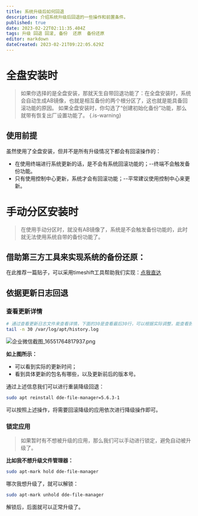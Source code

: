 ```yaml
---
title: 系统升级后如何回退
description: 介绍系统升级后回退的一些操作和前置条件。
published: true
date: 2023-02-22T02:11:35.404Z
tags: 升级 回退 回滚, 备份  还原  备份还原
editor: markdown
dateCreated: 2023-02-21T09:22:05.629Z
---
```


# 全盘安装时
> 如果你选择的是全盘安装，那就天生自带回退功能了：在全盘安装时，系统会自动生成AB镜像，也就是相互备份的两个根分区了，这也就是能具备回滚功能的原因。
如果全盘安装时，你勾选了“创建初始化备份”功能，那么就带有恢复出厂设置功能了。
{.is-warning}
## 使用前提
虽然使用了全盘安装，但并不是所有升级情况下都会有回滚操作的：
- 在使用终端进行系统更新的话，是不会有系统回滚功能的；--终端不会触发备份功能。
- 只有使用控制中心更新，系统才会有回滚功能；--平常建议使用控制中心来更新。

# 手动分区安装时
> 在使用手动分区时，就没有AB镜像了，系统是不会触发备份功能的，此时就无法使用系统自带的备份功能了。

## 借助第三方工具来实现系统的备份还原：
在此推荐一篇贴子，可以采用timeshift工具帮助我们实现：[点我直达](https://bbs.deepin.org/post/203799)
## 依据更新日志回退

### 查看更新详情
```bash
# 通过查看更新日志文件来查看详情，下面的30是查看最后30行，可以根据实际调整，能查看到上一次所有更新信息即可。
tail -n 30 /var/log/apt/history.log  
```

![企业微信截图_16551764817937.png](/图片存储/企业微信截图_16551764817937.png)

**如上图所示：**
- 可以看到实际的更新时间；
- 看到具体更新的包名有哪些，以及更新前后的版本号。

通过上述信息我们可以进行重装降级回退：
```bash
sudo apt reinstall dde-file-manager=5.6.3-1
```

可以按照上述操作，将需要回滚降级的应用依次进行降级操作即可。

### 锁定应用
> 如果暂时有不想被升级的应用，那么我们可以手动进行锁定，避免自动被升级了。

**比如我不想升级文件管理器：**
```bash
sudo apt-mark hold dde-file-manager
```

哪次我想升级了，就可以解锁：
```bash
sudo apt-mark unhold dde-file-manager
```
解锁后，后面就可以正常升级了。